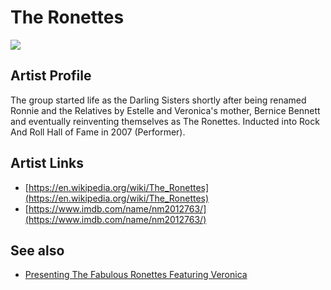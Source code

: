 # The Ronettes

![](../../asssets/artists/The_Ronettes.png)

## Artist Profile

The group started life as the Darling Sisters shortly after being renamed Ronnie and the Relatives by Estelle and Veronica's mother, Bernice Bennett and eventually reinventing themselves as The Ronettes.
Inducted into Rock And Roll Hall of Fame in 2007 (Performer).

## Artist Links

- [https://en.wikipedia.org/wiki/The_Ronettes](https://en.wikipedia.org/wiki/The_Ronettes)
- [https://www.imdb.com/name/nm2012763/](https://www.imdb.com/name/nm2012763/)


## See also

- [Presenting The Fabulous Ronettes Featuring Veronica](The_Ronettes-Presenting_The_Fabulous_Ronettes Featuring_Veronica.md)
